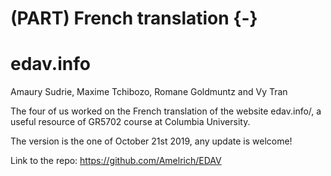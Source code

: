 
# (PART) French translation {-}

# edav.info

Amaury Sudrie, Maxime Tchibozo, Romane Goldmuntz and Vy Tran 

The four of us worked on the French translation of the website edav.info/, a useful resource of GR5702 course at Columbia University.

The version is the one of October 21st 2019, any update is welcome!

Link to the repo: https://github.com/Amelrich/EDAV


